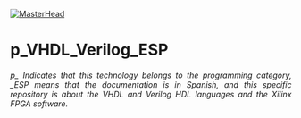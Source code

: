 [![MasterHead](http://dicer0.com/wp-content/uploads/2023/09/VHDL-Verilog-di_cer0-Banner.png)](https://dicer0.com/)
# p_VHDL_Verilog_ESP
<h6 align="justify">p_ Indicates that this technology belongs to the programming category, _ESP means that the documentation is in Spanish, and this specific repository is about the VHDL and Verilog HDL languages and the Xilinx FPGA software.</h6>
